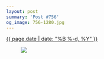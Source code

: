 ```yaml
---
layout: post
summary: 'Post #756'
og_image: 756-1280.jpg
---
```


<div class="post">
 <time>
  <a href="/756">
   {{ page.date | date: "%B %-d, %Y" }}
  </a>
 </time>
 <a href="/756">
  <figure data-taken="5/15/2018">
   <img sizes="(min-width: 700px) 50vw, calc(100vw - 2rem)" src="{{ site.assets_url }}/756-640.jpg" srcset="{{ site.assets_url }}/756-320.jpg 320w, {{ site.assets_url }}/756-640.jpg 640w, {{ site.assets_url }}/756-960.jpg 960w, {{ site.assets_url }}/756-1280.jpg 1280w"/>
  </figure>
 </a>
</div>
